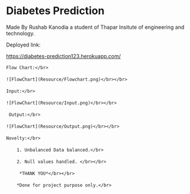 # Diabetes Prediction

Made By Rushab Kanodia a student of Thapar Insitute of engineering and technology.</br>

  Deployed link:</br>

  https://diabetes-prediction123.herokuapp.com/ </br>

    Flow Chart:</br>

    ![FlowChart](Resource/Flowchart.png)</br></br>

    Input:</br>

    ![FlowChart](Resource/Input.png)</br></br>

     Output:</br>

    ![FlowChart](Resource/Output.png)</br></br>

    Novelty:</br>

        1. Unbalanced Data balanced.</br>

        2. Null values handled. </br></br>

         *THANK YOU*</br></br>

        *Done for project purpose only.</br>




